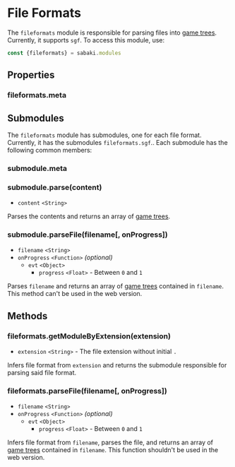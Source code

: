 # File Formats

The `fileformats` module is responsible for parsing files into [game trees](gametree.md). Currently, it supports `sgf`. To access this module, use:

~~~js
const {fileformats} = sabaki.modules
~~~

## Properties

### fileformats.meta

## Submodules

The `fileformats` module has submodules, one for each file format. Currently, it has the submodules `fileformats.sgf`.. Each submodule has the following common members:

### submodule.meta

### submodule.parse(content)

* `content` `<String>`

Parses the contents and returns an array of [game trees](gametree.md).

### submodule.parseFile(filename[, onProgress])

* `filename` `<String>`
* `onProgress` `<Function>` *(optional)*
    * `evt` `<Object>`
        * `progress` `<Float>` - Between `0` and `1`

Parses `filename` and returns an array of [game trees](gametree.md) contained in `filename`. This method can't be used in the web version.

## Methods

### fileformats.getModuleByExtension(extension)

* `extension` `<String>` - The file extension without initial `.`

Infers file format from `extension` and returns the submodule responsible for parsing said file format.

### fileformats.parseFile(filename[, onProgress])

* `filename` `<String>`
* `onProgress` `<Function>` *(optional)*
    * `evt` `<Object>`
        * `progress` `<Float>` - Between `0` and `1`

Infers file format from `filename`, parses the file, and returns an array of [game trees](gametree.md) contained in `filename`. This function shouldn't be used in the web version.
